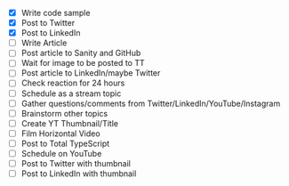 - [x] Write code sample
- [x] Post to Twitter
- [x] Post to LinkedIn
- [ ] Write Article
- [ ] Post article to Sanity and GitHub
- [ ] Wait for image to be posted to TT
- [ ] Post article to LinkedIn/maybe Twitter
- [ ] Check reaction for 24 hours
- [ ] Schedule as a stream topic
- [ ] Gather questions/comments from Twitter/LinkedIn/YouTube/Instagram
- [ ] Brainstorm other topics
- [ ] Create YT Thumbnail/Title
- [ ] Film Horizontal Video
- [ ] Post to Total TypeScript
- [ ] Schedule on YouTube
- [ ] Post to Twitter with thumbnail
- [ ] Post to LinkedIn with thumbnail
